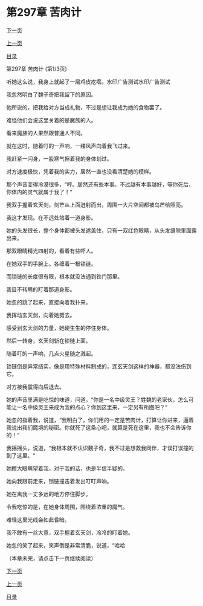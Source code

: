 <h1>第297章    苦肉计</h1>
            <div><p><a href="./889_%E7%AC%AC297%E7%AB%A0_%E8%8B%A6%E8%82%89%E8%AE%A1.md">下一页</a></p><p><a href="./887_%E7%AC%AC296%E7%AB%A0_%E6%81%A9%E5%A8%81%E5%B9%B6%E6%96%BD.md">上一页</a></p><p><a href="../">目录</a></p></div>
            <div><p>第297章    苦肉计 (第1/3页)</p><p>听她这么说，我身上就起了一层鸡皮疙瘩。水印广告测试水印广告测试</p><p>我忽然明白了魏子奇把我留下的原因。</p><p>他所说的，把我给对方当成礼物，不过是想让我成为她的食物罢了。</p><p>难怪他们会说这里关着的是魔族的人。</p><p>看来魔族的人果然跟普通人不同。</p><p>就在这时，随着叮的一声响，一缕风声向着我飞过来。</p><p>我赶紧一闪身，一股寒气擦着我的身体划过。</p><p>对方速度极快，凭着我的实力，居然一直也没看清楚她的模样。</p><p>那个声音变得冷漠很多，“哼。居然还有些本事。不过越有本事越好，等你死后，你体内的灵气就属于我了！“</p><p>我双手握着玄天剑，剑芒从上面迸射而出，周围一大片空间都被乌芒给照亮。</p><p>我这才发现。在不远处站着一道身影。</p><p>她的头发很长，整个身体都被头发遮盖住，只有一双红色眼睛，从头发缝隙里面露出来。</p><p>那双眼睛精光四射的，看着有些吓人。</p><p>在她双手的手腕上。各缠着一根锁链。</p><p>而锁链的长度很有限，根本就没法通到铁门那里。</p><p>我目不转睛的盯着那道身影。</p><p>她忽的跳了起来，直接向着我扑来。</p><p>我挥动玄天剑，向着她劈去。</p><p>感受到玄天剑的力量，她硬生生的停住身体。</p><p>然后一转身，玄天剑斩在锁链上面。</p><p>随着叮的一声响，几点火星随之溅起。</p><p>锁链倒是异常结实，像是用特殊材料制成的，连玄天剑这样的神器，都没法伤到它。</p><p>对方被我震得向后退去。</p><p>她的声音里满是吃惊的味道，问道，“你是一名中级灵王？姓魏的老家伙，怎么可能让一名中级灵王来成为我的点心？你到这里来，一定另有所图吧？“</p><p>她忽的指着我，说道，“我明白了，你们用的一定是苦肉计，打算让你进来，逼着我说出我们魔境的秘密。你就死了这条心吧，就算是死在这里，我也不会告诉你的！“</p><p>我摇摇头，说道，“我根本就不认识魏子奇，我不过是想救我同伴，才误打误撞的到了这里。“</p><p>她瞪大眼睛望着我，对于我的话，也是半信半疑的。</p><p>她向我跟前走来，锁链撞击着发出叮叮声响。</p><p>她在离我一丈多远的地方停住脚步。</p><p>令我吃惊的是，在她身体周围，围绕着浓重的魔气。</p><p>难怪这里光线会如此昏暗。</p><p>我不敢有一丝大意，双手握着玄天剑，冷冷的盯着她。</p><p>她忽的笑了起来，笑声倒是非常清脆，说道，“哈哈</p><p>（本章未完，请点击下一页继续阅读）</p></div>
            <div><p><a href="./889_%E7%AC%AC297%E7%AB%A0_%E8%8B%A6%E8%82%89%E8%AE%A1.md">下一页</a></p><p><a href="./887_%E7%AC%AC296%E7%AB%A0_%E6%81%A9%E5%A8%81%E5%B9%B6%E6%96%BD.md">上一页</a></p><p><a href="../">目录</a></p></div>